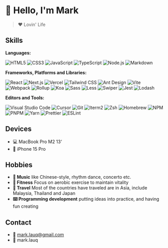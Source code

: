 # 👋 Hello, I'm Mark

> ❤️ Lovin' Life

## Skills

<!-- **Contact me:**

<div :class="$style.container">
  <a href="mailto:mark.lauq@gmail.com">
    <img alt="EMail" src="https://img.shields.io/badge/mark.lauq@gmail.com-EA4335?logo=Gmail&logoColor=white" />
  </a>
  <img alt="WeChat" src="https://img.shields.io/badge/mark.lauq-07C160?logo=wechat&logoColor=white" />
</div> -->

**Languages:**

<div :class="$style.container">
  <img alt="HTML5" src="https://img.shields.io/badge/HTML5-E34F26?logo=HTML5&logoColor=fff" />
  <img alt="CSS3" src="https://img.shields.io/badge/CSS3-1572B6?logo=CSS3&logoColor=fff" />
  <img alt="JavaScript" src="https://img.shields.io/badge/JavaScript-F7DF1E?logo=JavaScript&logoColor=333" />
  <img alt="TypeScript" src="https://img.shields.io/badge/TypeScript-3178C6?logo=TypeScript&logoColor=fff" />
  <img alt="Node.js" src="https://img.shields.io/badge/Node.js-339933?logo=Node.js&logoColor=fff" />
  <img alt="Markdown" src="https://img.shields.io/badge/MarkDown-000000?logo=Markdown&logoColor=fff" />
</div>

**Frameworks, Platforms and Libraries:**

<div :class="$style.container">
  <img alt="React" src="https://img.shields.io/badge/React-61DAFB?logo=React&logoColor=333" />
  <img alt="Next.js" src="https://img.shields.io/badge/Next.js-000000?logo=Next.js&logoColor=fff" />
  <img alt="Vercel" src="https://img.shields.io/badge/Vercel-000000?logo=Vercel&logoColor=fff" />
  <img alt="Tailwind CSS" src="https://img.shields.io/badge/Tailwind_CSS-06B6D4?logo=TailwindCSS&logoColor=fff" />
  <img alt="Ant Design" src="https://img.shields.io/badge/Ant_Design-1677FF?logo=AntDesign&logoColor=fff" />
  <img alt="Vite" src="https://img.shields.io/badge/Vite-646CFF?logo=Vite&logoColor=fff" />
  <img alt="Webpack" src="https://img.shields.io/badge/Webpack-8DD6F9?logo=Webpack&logoColor=333" />
  <img alt="Rollup" src="https://img.shields.io/badge/Rollup-EC4A3F?logo=Rollup.js&logoColor=fff" />
  <img alt="Koa" src="https://img.shields.io/badge/Koa-000000?logo=Koa&logoColor=fff" />
  <img alt="Sass" src="https://img.shields.io/badge/Sass-CC6699?logo=Sass&logoColor=fff" />
  <img alt="Less" src="https://img.shields.io/badge/Less-1D365D?logo=Less&logoColor=fff" />
  <img alt="Swiper" src="https://img.shields.io/badge/Swiper-6332F6?logo=Swiper&logoColor=fff" />
  <img alt="Jest" src="https://img.shields.io/badge/Jest-C21325?logo=Jest&logoColor=fff" />
  <img alt="Lodash" src="https://img.shields.io/badge/Lodash-3498db?logo=Lodash&logoColor=fff" />
</div>

**Editors and Tools:**

<div :class="$style.container">
  <img alt="Visual Studio Code" src="https://img.shields.io/badge/Visual_Studio_Code-007ACC?logo=VisualStudioCode&logoColor=fff" />
  <img alt="Cursor" src="https://img.shields.io/badge/Cursor-000000?logo=Cursor&logoColor=fff" />
  <img alt="Git" src="https://img.shields.io/badge/Git-F05032?logo=Git&logoColor=fff" />
  <img alt="Iterm2" src="https://img.shields.io/badge/Iterm2-000000?logo=Iterm2&logoColor=fff" />
  <img alt="Zsh" src="https://img.shields.io/badge/Zsh-F15A24?logo=Zsh&logoColor=fff" />
  <img alt="Homebrew" src="https://img.shields.io/badge/Homebrew-FBB040?logo=Homebrew&logoColor=fff" />
  <img alt="NPM" src="https://img.shields.io/badge/NPM-CB3837?logo=NPM&logoColor=fff" />
  <img alt="PNPM" src="https://img.shields.io/badge/PNPM-4A4A4A?logo=PNPM&logoColor=fff" />
  <img alt="Yarn" src="https://img.shields.io/badge/Yarn-2C8EBB?logo=Yarn&logoColor=fff" />
  <img alt="Prettier" src="https://img.shields.io/badge/Prettier-F7B93E?logo=Prettier&logoColor=fff" />
  <img alt="ESLint" src="https://img.shields.io/badge/ESLint-4B32C3?logo=ESLint&logoColor=fff" />
</div>

## Devices

- 💻 MacBook Pro M2 13‘
- 📱 iPhone 15 Pro

## Hobbies

- **🎵 Music** like Chinese-style, rhythm dance, concerto etc.
- **🏃 Fitness** Focus on aerobic exercise to maintain vitality
- **🎒 Travel** Most of the countries have traveled are in Asia, include Malaysia, Thailand and Japan
- **⌨️ Programming development** putting ideas into practice, and having fun creating

## Contact

- 📮 <mark.lauq@gmail.com>
- 💬 mark.lauq

<style module>
  .container {
    display: flex;
    flex-wrap: wrap;

    img {
      margin-bottom: 6px;
      margin-right: 6px;
    }
  }
</style>
